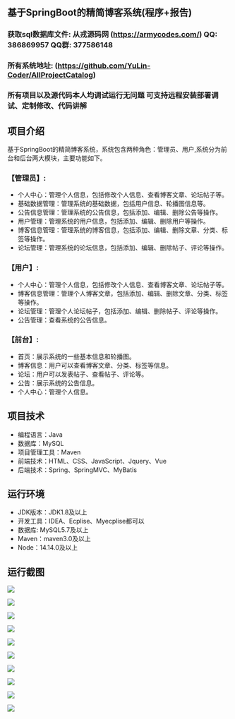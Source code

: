 ## 基于SpringBoot的精简博客系统(程序+报告)

###  获取sql数据库文件: 从戎源码网 (https://armycodes.com/) QQ: 386869957 QQ群: 377586148
###  所有系统地址: (https://github.com/YuLin-Coder/AllProjectCatalog) 
###  所有项目以及源代码本人均调试运行无问题 可支持远程安装部署调试、定制修改、代码讲解

## 项目介绍
基于SpringBoot的精简博客系统，系统包含两种角色：管理员、用户,系统分为前台和后台两大模块，主要功能如下。

### 【管理员】:
- 个人中心：管理个人信息，包括修改个人信息、查看博客文章、论坛帖子等。
- 基础数据管理：管理系统的基础数据，包括用户信息、轮播图信息等。
- 公告信息管理：管理系统的公告信息，包括添加、编辑、删除公告等操作。
- 用户管理：管理系统的用户信息，包括添加、编辑、删除用户等操作。
- 博客信息管理：管理系统的博客信息，包括添加、编辑、删除文章、分类、标签等操作。
- 论坛管理：管理系统的论坛信息，包括添加、编辑、删除帖子、评论等操作。

### 【用户】:
- 个人中心：管理个人信息，包括修改个人信息、查看博客文章、论坛帖子等。
- 博客信息管理：管理个人博客文章，包括添加、编辑、删除文章、分类、标签等操作。
- 论坛管理：管理个人论坛帖子，包括添加、编辑、删除帖子、评论等操作。
- 公告管理：查看系统的公告信息。

### 【前台】:
- 首页：展示系统的一些基本信息和轮播图。
- 博客信息：用户可以查看博客文章、分类、标签等信息。
- 论坛：用户可以发表帖子、查看帖子、评论等。
- 公告：展示系统的公告信息。
- 个人中心：管理个人信息。

## 项目技术
- 编程语言：Java
- 数据库：MySQL
- 项目管理工具：Maven
- 前端技术：HTML、CSS、JavaScript、Jquery、Vue
- 后端技术：Spring、SpringMVC、MyBatis

## 运行环境
- JDK版本：JDK1.8及以上
- 开发工具：IDEA、Ecplise、Myecplise都可以
- 数据库: MySQL5.7及以上
- Maven：maven3.0及以上
- Node：14.14.0及以上

## 运行截图
![](screenshot/1.png)

![](screenshot/2.png)

![](screenshot/3.png)

![](screenshot/4.png)

![](screenshot/5.png)

![](screenshot/6.png)

![](screenshot/7.png)

![](screenshot/8.png)

![](screenshot/9.png)

![](screenshot/10.png)